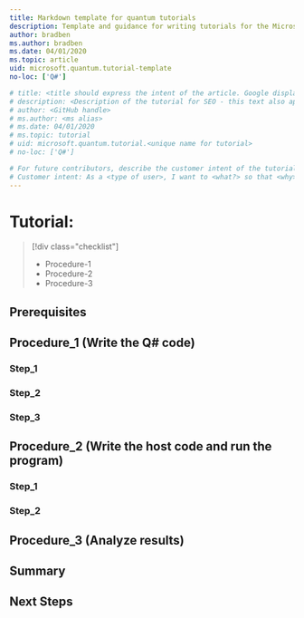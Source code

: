 ```yaml
---
title: Markdown template for quantum tutorials
description: Template and guidance for writing tutorials for the Microsoft Quantum Development Kit documentation. 
author: bradben
ms.author: bradben
ms.date: 04/01/2020
ms.topic: article
uid: microsoft.quantum.tutorial-template
no-loc: ['Q#']

# title: <title should express the intent of the article. Google displays the title on the search results page, best to keep length to 60-65 characters including spaces. For example "Tutorial: Write and simulate qubit-level programs in Q#">
# description: <Description of the tutorial for SEO - this text also appears on the search results page> 
# author: <GitHub handle>
# ms.author: <ms alias>
# ms.date: 04/01/2020
# ms.topic: tutorial
# uid: microsoft.quantum.tutorial.<unique name for tutorial>
# no-loc: ['Q#']

# For future contributors, describe the customer intent of the tutorial
# Customer intent: As a <type of user>, I want to <what?> so that <why>.
---
```


<!-- General guidelines

    * DO:
        * Comment your code generously
        * Include a "Clean Up" section before the Summary section if an environment or configuration needs to be reset
    * DO NOT: 
        * Include links to other content (such as our doc set or APIs) in the procedures. Explain everything that the user needs to know to do the task. This helps keep them focused and on task. EXCEPTION for the Prerequisites section for links to installation, configuration, etc.
        * Include a 'More Info', 'Resources', or 'See Also' section
    * AVOID:
        * Notes, Tips, and Important boxes. Users find them distracting and generally skip over them. 
        * Excessive bulleted or numbered lists. Use only as needed for clarity. 

-->

# Tutorial: <state what the tutorial accomplishes> 
 <!-- (example) "Tutorial: Write and simulate qubit-level programs in Q#". This should reflect the title in the metadata but doesn't need to match exactly-->

 <!-- 
    * Provide a high-level abstract of the tutorial: what the user will do, accomplish, and learn. "In this tutorial you will do..." 

    * Provide a bullet list of what is covered, based on the H2 procedure steps. Use the 'checklist' class to display green checkmarks (for this checklist only)
-->

> [!div class="checklist"]
> * Procedure-1
> * Procedure-2
> * Procedure-3

## Prerequisites
 <!-- 
 Provide as necessary:
     * Software versions of installations
     * Previous tutorials or knowledge
     * Preparations such as creating a host project (this can be a link to How to Create a Q# Project)
-->

## Procedure_1 (Write the Q# code)
<!-- "This procedure walks you through writing the code to..."  -->

<!-- Include:
    * A short sentence or two describing what happens in this section
    * List and link the steps performed in this section
    * [optional] Display the finished and commented Q# code block. It can be beneficial to see the big picture first. 
-->

### Step_1 
<!-- Step names should describe an action, for example, "Add the Quantum.Operations namespace definition", "Measure the qubits and store the results">
<!-- Include
    * Brief description of what this step does
    * Individual steps as needed
    * Explain what this step accomplishes, what commands were used
    * Other pertinent notes or comments
-->
### Step_2

### Step_3

## Procedure_2 (Write the host code and run the program)
<!-- "This procedure walks you through running the code to..."  -->

<!-- Include:
    * A short sentence or two describing what happens in this section
    * (If more than 2 or 3 steps) List and link the steps performed in this section
    * A tabbed structure with code examples for the Python (if supported for the scenario), C# for VS, and C# for VS Code hosts'
-->
### Step_1
<!-- Include (as needed)
    * Brief description of what this step does
    * Individual steps as needed
    * Explain what this step accomplishes, what commands were used
    * Other pertinent notes or comments
-->
### Step_2

## Procedure_3 (Analyze results)
<!-- "This procedure analyzes the output of the scenario..."  -->

<!-- Display the results and explain how they relate to the code and concept 

     Create output results for each of the host code examples used in Procedure 2.

-->
## Summary
<!-- Review the scenario and highlight:
    * Key learning takeaways
    * Other possible applications of this knowledge
    * New concepts and commands introduced
-->

## Next Steps
<!-- Include one link only to:
    * The next logical tutorial in the series, or
    * The continuation or variations on this tutorial (see below)
    * Another related task that the user can do
-->

<!-- As applicable, add a second tutorial to take advantage of the working environment the user just built to demonstrate variations of the scenario and to expand and reinforce learning, ie., "What if the input to X was negative?", "Replace <that code> with <this code> and compare the results" 

    * Indicate that this is a continuation of the previous tutorial
    * Procedures may be streamlined, for example to Proc_Apply_Variations, and Proc_View_New_Results
    -->